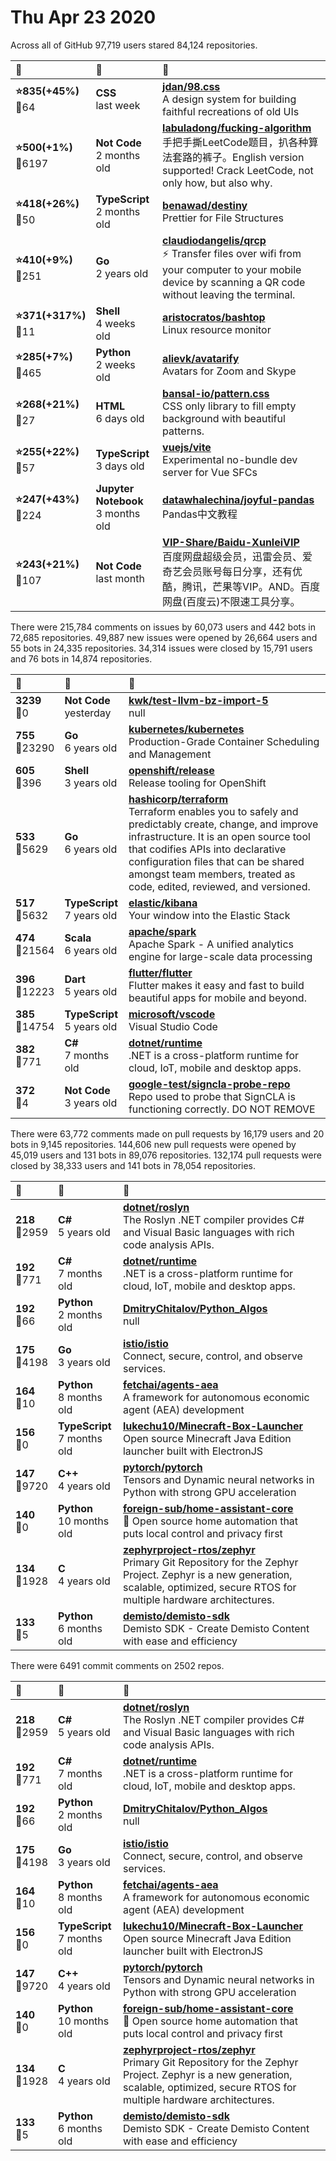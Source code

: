 # Thu Apr 23 2020

Across all of GitHub 97,719 users stared 
84,124 repositories. 

| :page_with_curl: | :calendar: | :page_with_curl: |
| :--- | :--- | :--- |
| **:star:835(+45%)**<br>:twisted_rightwards_arrows:64 | **CSS**<br>last week | **[jdan/98.css](https://github.com/jdan/98.css)**<br>A design system for building faithful recreations of old UIs |
| **:star:500(+1%)**<br>:twisted_rightwards_arrows:6197 | **Not Code**<br>2 months old | **[labuladong/fucking-algorithm](https://github.com/labuladong/fucking-algorithm)**<br>手把手撕LeetCode题目，扒各种算法套路的裤子。English version supported! Crack LeetCode, not only how, but also why.  |
| **:star:418(+26%)**<br>:twisted_rightwards_arrows:50 | **TypeScript**<br>2 months old | **[benawad/destiny](https://github.com/benawad/destiny)**<br>Prettier for File Structures |
| **:star:410(+9%)**<br>:twisted_rightwards_arrows:251 | **Go**<br>2 years old | **[claudiodangelis/qrcp](https://github.com/claudiodangelis/qrcp)**<br>:zap: Transfer files over wifi from your computer to your mobile device by scanning a QR code without leaving the terminal. |
| **:star:371(+317%)**<br>:twisted_rightwards_arrows:11 | **Shell**<br>4 weeks old | **[aristocratos/bashtop](https://github.com/aristocratos/bashtop)**<br>Linux resource monitor |
| **:star:285(+7%)**<br>:twisted_rightwards_arrows:465 | **Python**<br>2 weeks old | **[alievk/avatarify](https://github.com/alievk/avatarify)**<br>Avatars for Zoom and Skype |
| **:star:268(+21%)**<br>:twisted_rightwards_arrows:27 | **HTML**<br>6 days old | **[bansal-io/pattern.css](https://github.com/bansal-io/pattern.css)**<br>CSS only library to fill empty background with beautiful patterns. |
| **:star:255(+22%)**<br>:twisted_rightwards_arrows:57 | **TypeScript**<br>3 days old | **[vuejs/vite](https://github.com/vuejs/vite)**<br>Experimental no-bundle dev server for Vue SFCs |
| **:star:247(+43%)**<br>:twisted_rightwards_arrows:224 | **Jupyter Notebook**<br>3 months old | **[datawhalechina/joyful-pandas](https://github.com/datawhalechina/joyful-pandas)**<br>Pandas中文教程 |
| **:star:243(+21%)**<br>:twisted_rightwards_arrows:107 | **Not Code**<br>last month | **[VIP-Share/Baidu-XunleiVIP](https://github.com/VIP-Share/Baidu-XunleiVIP)**<br>百度网盘超级会员，迅雷会员、爱奇艺会员账号每日分享，还有优酷，腾讯，芒果等VIP。AND。百度网盘(百度云)不限速工具分享。 |

There were 215,784 comments on issues by 60,073 users and 442 bots in 72,685 repositories.
49,887 new issues were opened by 26,664 users and 55 bots in 24,335 repositories.
34,314 issues were closed by 15,791 users and 76 bots in 14,874 repositories.

| :speech_balloon: | :calendar: | :page_with_curl: |
| :--- | :--- | :--- |
| **3239**<br>:twisted_rightwards_arrows:0 | **Not Code**<br>yesterday | **[kwk/test-llvm-bz-import-5](https://github.com/kwk/test-llvm-bz-import-5)**<br>null |
| **755**<br>:twisted_rightwards_arrows:23290 | **Go**<br>6 years old | **[kubernetes/kubernetes](https://github.com/kubernetes/kubernetes)**<br>Production-Grade Container Scheduling and Management |
| **605**<br>:twisted_rightwards_arrows:396 | **Shell**<br>3 years old | **[openshift/release](https://github.com/openshift/release)**<br>Release tooling for OpenShift |
| **533**<br>:twisted_rightwards_arrows:5629 | **Go**<br>6 years old | **[hashicorp/terraform](https://github.com/hashicorp/terraform)**<br>Terraform enables you to safely and predictably create, change, and improve infrastructure. It is an open source tool that codifies APIs into declarative configuration files that can be shared amongst team members, treated as code, edited, reviewed, and versioned. |
| **517**<br>:twisted_rightwards_arrows:5632 | **TypeScript**<br>7 years old | **[elastic/kibana](https://github.com/elastic/kibana)**<br>Your window into the Elastic Stack |
| **474**<br>:twisted_rightwards_arrows:21564 | **Scala**<br>6 years old | **[apache/spark](https://github.com/apache/spark)**<br>Apache Spark - A unified analytics engine for large-scale data processing |
| **396**<br>:twisted_rightwards_arrows:12223 | **Dart**<br>5 years old | **[flutter/flutter](https://github.com/flutter/flutter)**<br>Flutter makes it easy and fast to build beautiful apps for mobile and beyond. |
| **385**<br>:twisted_rightwards_arrows:14754 | **TypeScript**<br>5 years old | **[microsoft/vscode](https://github.com/microsoft/vscode)**<br>Visual Studio Code |
| **382**<br>:twisted_rightwards_arrows:771 | **C#**<br>7 months old | **[dotnet/runtime](https://github.com/dotnet/runtime)**<br>.NET is a cross-platform runtime for cloud, IoT, mobile and desktop apps. |
| **372**<br>:twisted_rightwards_arrows:4 | **Not Code**<br>3 years old | **[google-test/signcla-probe-repo](https://github.com/google-test/signcla-probe-repo)**<br>Repo used to probe that SignCLA is functioning correctly.  DO NOT REMOVE |

There were 63,772 comments made on pull requests by 16,179 users and 20 bots in 9,145 repositories.
144,606 new pull requests were opened by 45,019 users and 131 bots in 89,076 repositories.
132,174 pull requests were closed by 38,333 users and 141 bots in 78,054 repositories.

| :speech_balloon: | :calendar: | :page_with_curl: |
| :--- | :--- | :--- |
| **218**<br>:twisted_rightwards_arrows:2959 | **C#**<br>5 years old | **[dotnet/roslyn](https://github.com/dotnet/roslyn)**<br>The Roslyn .NET compiler provides C# and Visual Basic languages with rich code analysis APIs. |
| **192**<br>:twisted_rightwards_arrows:771 | **C#**<br>7 months old | **[dotnet/runtime](https://github.com/dotnet/runtime)**<br>.NET is a cross-platform runtime for cloud, IoT, mobile and desktop apps. |
| **192**<br>:twisted_rightwards_arrows:66 | **Python**<br>2 months old | **[DmitryChitalov/Python_Algos](https://github.com/DmitryChitalov/Python_Algos)**<br>null |
| **175**<br>:twisted_rightwards_arrows:4198 | **Go**<br>3 years old | **[istio/istio](https://github.com/istio/istio)**<br>Connect, secure, control, and observe services. |
| **164**<br>:twisted_rightwards_arrows:10 | **Python**<br>8 months old | **[fetchai/agents-aea](https://github.com/fetchai/agents-aea)**<br>A framework for autonomous economic agent (AEA) development |
| **156**<br>:twisted_rightwards_arrows:0 | **TypeScript**<br>7 months old | **[lukechu10/Minecraft-Box-Launcher](https://github.com/lukechu10/Minecraft-Box-Launcher)**<br>Open source Minecraft Java Edition launcher built with ElectronJS |
| **147**<br>:twisted_rightwards_arrows:9720 | **C++**<br>4 years old | **[pytorch/pytorch](https://github.com/pytorch/pytorch)**<br>Tensors and Dynamic neural networks in Python with strong GPU acceleration |
| **140**<br>:twisted_rightwards_arrows:0 | **Python**<br>10 months old | **[foreign-sub/home-assistant-core](https://github.com/foreign-sub/home-assistant-core)**<br>:house_with_garden: Open source home automation that puts local control and privacy first |
| **134**<br>:twisted_rightwards_arrows:1928 | **C**<br>4 years old | **[zephyrproject-rtos/zephyr](https://github.com/zephyrproject-rtos/zephyr)**<br>Primary Git Repository for the Zephyr Project. Zephyr is a new generation, scalable, optimized, secure RTOS for multiple hardware architectures. |
| **133**<br>:twisted_rightwards_arrows:5 | **Python**<br>6 months old | **[demisto/demisto-sdk](https://github.com/demisto/demisto-sdk)**<br>Demisto SDK - Create Demisto Content with ease and efficiency |

There were 6491 commit comments on 2502 repos.

| :speech_balloon: | :calendar: | :page_with_curl: |
| :--- | :--- | :--- |
| **218**<br>:twisted_rightwards_arrows:2959 | **C#**<br>5 years old | **[dotnet/roslyn](https://github.com/dotnet/roslyn)**<br>The Roslyn .NET compiler provides C# and Visual Basic languages with rich code analysis APIs. |
| **192**<br>:twisted_rightwards_arrows:771 | **C#**<br>7 months old | **[dotnet/runtime](https://github.com/dotnet/runtime)**<br>.NET is a cross-platform runtime for cloud, IoT, mobile and desktop apps. |
| **192**<br>:twisted_rightwards_arrows:66 | **Python**<br>2 months old | **[DmitryChitalov/Python_Algos](https://github.com/DmitryChitalov/Python_Algos)**<br>null |
| **175**<br>:twisted_rightwards_arrows:4198 | **Go**<br>3 years old | **[istio/istio](https://github.com/istio/istio)**<br>Connect, secure, control, and observe services. |
| **164**<br>:twisted_rightwards_arrows:10 | **Python**<br>8 months old | **[fetchai/agents-aea](https://github.com/fetchai/agents-aea)**<br>A framework for autonomous economic agent (AEA) development |
| **156**<br>:twisted_rightwards_arrows:0 | **TypeScript**<br>7 months old | **[lukechu10/Minecraft-Box-Launcher](https://github.com/lukechu10/Minecraft-Box-Launcher)**<br>Open source Minecraft Java Edition launcher built with ElectronJS |
| **147**<br>:twisted_rightwards_arrows:9720 | **C++**<br>4 years old | **[pytorch/pytorch](https://github.com/pytorch/pytorch)**<br>Tensors and Dynamic neural networks in Python with strong GPU acceleration |
| **140**<br>:twisted_rightwards_arrows:0 | **Python**<br>10 months old | **[foreign-sub/home-assistant-core](https://github.com/foreign-sub/home-assistant-core)**<br>:house_with_garden: Open source home automation that puts local control and privacy first |
| **134**<br>:twisted_rightwards_arrows:1928 | **C**<br>4 years old | **[zephyrproject-rtos/zephyr](https://github.com/zephyrproject-rtos/zephyr)**<br>Primary Git Repository for the Zephyr Project. Zephyr is a new generation, scalable, optimized, secure RTOS for multiple hardware architectures. |
| **133**<br>:twisted_rightwards_arrows:5 | **Python**<br>6 months old | **[demisto/demisto-sdk](https://github.com/demisto/demisto-sdk)**<br>Demisto SDK - Create Demisto Content with ease and efficiency |

